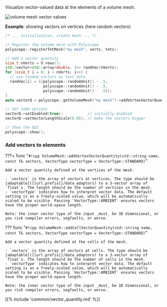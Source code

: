 Visualize vector-valued data at the elements of a volume mesh.

![volume mesh vector values]([[url.prefix]]/media/volume_vector.jpg)

**Example**: showing vectors on vertices (here random vectors)
```cpp
/* ... initialization, create mesh ... */ 

// Register the volume mesh with Polyscope
polyscope::registerTetMesh("my mesh", verts, tets);

// Add a vector quantity
size_t nVerts = V.rows();
std::vector<std::array<double, 3>> randVec(nVerts);
for (size_t i = 0; i < nVerts; i++) {
  // use random vectors as test data
  randVec[i] = {{polyscope::randomUnit() - .5, 
                 polyscope::randomUnit() - .5, 
                 polyscope::randomUnit() - .5}};
}
auto vectorQ = polyscope::getVolumeMesh("my mesh")->addVertexVectorQuantity("random vec", randVec);

// Set some options
vectorQ->setEnabled(true);           // initially enabled
vectorQ->setVectorLengthScale(0.05); // make the vectors bigger

// Show the GUI
polyscope::show();
```

### Add vectors to elements

???+ func "`#!cpp VolumeMesh::addVertexVectorQuantity(std::string name, const T& vectors, VectorType vectorType = VectorType::STANDARD)`"

    Add a vector quantity defined at the vertices of the mesh.

    - `vectors` is the array of vectors at vertices. The type should be [adaptable]([[url.prefix]]/data_adaptors) to a 3-vector array of `float`s. The length should be the number of vertices in the mesh.
    - `vectorType` indicates how to interpret vector data. The default setting is as a freely-scaled value, which will be automatically scaled to be visible. Passing `VectorType::AMBIENT` ensures vectors have the proper world-space length.
    
    Note: the inner vector type of the input _must_ be 3D dimensional, or you risk compiler errors, segfaults, or worse.

??? func "`#!cpp VolumeMesh::addCellVectorQuantity(std::string name, const T& vectors, VectorType vectorType = VectorType::STANDARD)`"

    Add a vector quantity defined at the cells of the mesh.

    - `vectors` is the array of vectors at cells. The type should be [adaptable]([[url.prefix]]/data_adaptors) to a 3-vector array of `float`s. The length should be the number of cells in the mesh.
    - `vectorType` indicates how to interpret vector data. The default setting is as a freely-scaled value, which will be automatically scaled to be visible. Passing `VectorType::AMBIENT` ensures vectors have the proper world-space length.

    Note: the inner vector type of the input _must_ be 3D dimensional, or you risk compiler errors, segfaults, or worse.


[[% include 'common/vector_quantity.md' %]]
